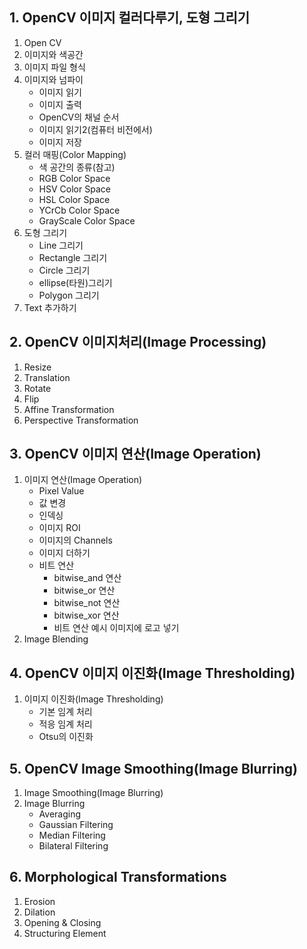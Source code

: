 ## 1. OpenCV 이미지 컬러다루기, 도형 그리기
1. Open CV
2. 이미지와 색공간
3. 이미지 파일 형식
4. 이미지와 넘파이
   - 이미지 읽기
   - 이미지 출력
   - OpenCV의 채널 순서
   - 이미지 읽기2(컴퓨터 비전에서)
   - 이미지 저장
5. 컬러 매핑(Color Mapping)
   - 색 공간의 종류(참고)
   - RGB Color Space
   - HSV Color Space
   - HSL Color Space
   - YCrCb Color Space
   - GrayScale Color Space
6. 도형 그리기
   - Line 그리기
   - Rectangle 그리기
   - Circle 그리기
   - ellipse(타원)그리기
   - Polygon 그리기
7. Text 추가하기
## 2. OpenCV 이미지처리(Image Processing)
1. Resize
2. Translation
3. Rotate
4. Flip
5. Affine Transformation
6. Perspective Transformation
## 3. OpenCV 이미지 연산(Image Operation)
1. 이미지 연산(Image Operation)
   - Pixel Value
   - 값 변경
   - 인덱싱
   - 이미지 ROI
   - 이미지의 Channels
   - 이미지 더하기
   - 비트 연산
     - bitwise_and 연산
     - bitwise_or 연산
     - bitwise_not 연산
     - bitwise_xor 연산
     - 비트 연산 예시 이미지에 로고 넣기
2. Image Blending
## 4. OpenCV 이미지 이진화(Image Thresholding)
1. 이미지 이진화(Image Thresholding)
   - 기본 임계 처리
   - 적응 임계 처리
   - Otsu의 이진화
## 5. OpenCV Image Smoothing(Image Blurring)
1. Image Smoothing(Image Blurring)
2. Image Blurring
   - Averaging
   - Gaussian Filtering
   - Median Filtering
   - Bilateral Filtering
## 6. Morphological Transformations
1. Erosion
2. Dilation
3. Opening & Closing
4. Structuring Element
